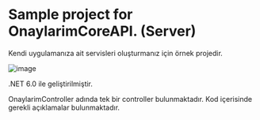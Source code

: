 # Sample project for OnaylarimCoreAPI. (Server)

Kendi uygulamanıza ait servisleri oluşturmanız için örnek projedir.

![image](https://github.com/DanialHuckabee/CoreApiCustomerApi/assets/14294898/4dfc1531-fde2-4e7b-b619-29229d2ab4ac)

.NET 6.0 ile geliştirilmiştir. 

OnaylarimController adında tek bir controller bulunmaktadır. Kod içerisinde gerekli açıklamalar bulunmaktadır.



